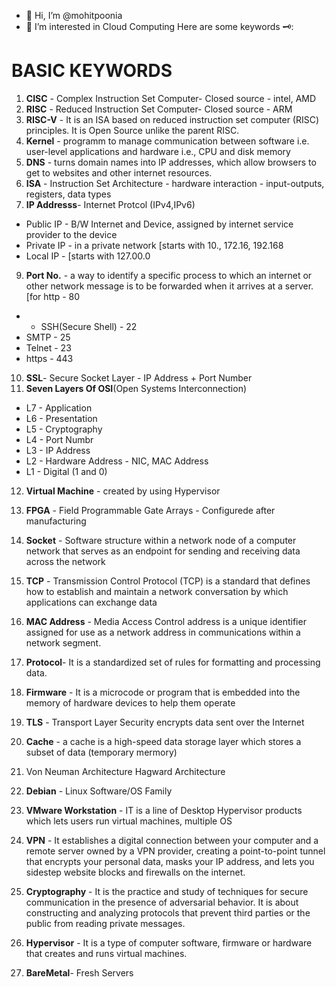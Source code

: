 - 👋 Hi, I’m @mohitpoonia
- 👀 I’m interested in Cloud Computing
Here are some keywords 🗝️:
# BASIC KEYWORDS
1. **CISC** - Complex Instruction Set Computer- Closed source - intel, AMD
2. **RISC** - Reduced Instruction Set Computer- Closed source - ARM
3. **RISC-V**  - It is an ISA based on reduced instruction set computer (RISC) principles. It is Open Source unlike the parent RISC.
4. **Kernel** - programm to manage communication between software i.e. user-level applications and hardware i.e., CPU and disk memory  
5. **DNS** - turns domain names into IP addresses, which allow browsers to get to websites and other internet resources.
6. **ISA** - Instruction Set Architecture - hardware interaction - input-outputs, registers, data types
7. **IP Addresss**- Internet Protcol (IPv4,IPv6)
 - Public IP - B/W Internet and Device, assigned by internet service provider to the device
 - Private IP - in a private network [starts with 10., 172.16, 192.168
 - Local IP - [starts with 127.00.0
9. **Port No.** - a way to identify a specific process to which an internet or other network message is to be forwarded when it arrives at a server.[for http - 80
 -
   - SSH(Secure Shell) - 22
 - SMTP - 25  
 - Telnet - 23
 - https - 443
10. **SSL**- Secure Socket Layer - IP Address + Port Number
11. **Seven Layers Of OSI**(Open Systems Interconnection)
 - L7 - Application
 - L6 - Presentation
 - L5 - Cryptography
 - L4 - Port Numbr
 - L3 - IP Address
 - L2 - Hardware Address - NIC, MAC Address
 - L1 - Digital (1 and 0)

12. **Virtual Machine** - created by using Hypervisor
13. **FPGA** - Field Programmable Gate Arrays  - Configurede after manufacturing
14. **Socket** - Software structure within a network node of a computer network that serves as an endpoint for sending and receiving data across the network
15. **TCP** - Transmission Control Protocol (TCP) is a standard that defines how to establish and maintain a network conversation by which applications can exchange data
16. **MAC Address** - Media Access Control address is a unique identifier assigned for use as a network address in communications within a network segment.
17. **Protocol**- It is a standardized set of rules for formatting and processing data.
18. **Firmware** - It is a microcode or program that is embedded into the memory of hardware devices to help them operate
19. **TLS** - Transport Layer Security encrypts data sent over the Internet
20. **Cache** - a cache is a high-speed data storage layer which stores a subset of data (temporary mermory)

21. Von Neuman Architecture 
Hagward Architecture 

22. **Debian** - Linux Software/OS Family
23. **VMware Workstation** - IT is a line of Desktop Hypervisor products which lets users run virtual machines, multiple OS
24. **VPN** - It establishes a digital connection between your computer and a remote server owned by a VPN provider, creating a point-to-point tunnel that encrypts your personal data, masks your IP address, and lets you sidestep website blocks and firewalls on the internet.
25. **Cryptography** - It is the practice and study of techniques for secure communication in the presence of adversarial behavior. It is about constructing and analyzing protocols that prevent third parties or the public from reading private messages. 
26. **Hypervisor** - It is a type of computer software, firmware or hardware that creates and runs virtual machines.
27. **BareMetal**- Fresh Servers
